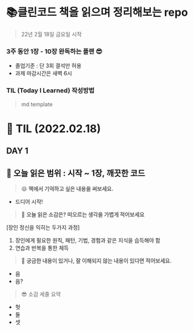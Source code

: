 # 📚클린코드 책을 읽으며 정리해보는 repo 
>22년 2월 18일 금요일 시작

### 3주 동안 **1장 - 10장** 완독하는 플랜 😎
- 졸업기준 : 단 3회 결석만 허용
- 과제 마감시간은 새벽 6시 

### TIL (Today I Learned) 작성방법
> md template
# :pencil: TIL (2022.02.18)
## DAY 1
:book: 오늘 읽은 범위 : 시작 ~ 1장, 깨끗한 코드
---
> :smile: **책에서 기억하고 싶은 내용을 써보세요.**
 - 드디어 시작!
 
> :thinking: **오늘 읽은 소감은? 떠오르는 생각을 가볍게 적어보세요**

 [장인 정신을 익히는 두가지 과정]
  1. 장인에게 필요한 원칙, 패턴, 기법, 경험과 같은 지식을 습득해야 함
  2. 연습과 반복을 통한 체득

> :mag_right: **궁금한 내용이 있거나, 잘 이해되지 않는 내용이 있다면 적어보세요.**
 - 음
 - 음?

> :sunglasses: 소감 세줄 요약
 - 헛
 - 둘
 - 셋
